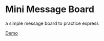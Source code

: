 # Mini Message Board

a simple message board to practice express

[Demo](https://serene-mountain-49198.herokuapp.com/)